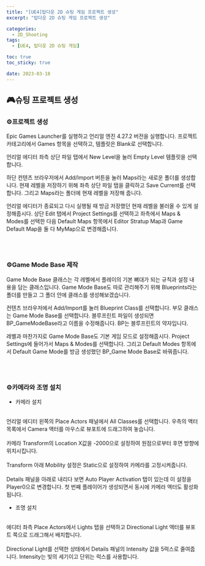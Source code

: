 ```yaml
---
title: "[UE4]탑다운 2D 슈팅 게임 프로젝트 생성"
excerpt: "탑다운 2D 슈팅 게임 프로젝트 생성"

categories:
  - 2D_Shooting
tags:
  - [UE4, 탑다운 2D 슈팅 게임]

toc: true
toc_sticky: true

date: 2023-03-18
---
```


## 🎮슈팅 프로젝트 생성
### ⚙️프로젝트 생성
Epic Games Launcher를 실행하고 언리얼 엔진 4.27.2 버전을 실행합니다. 프로젝트 카테고리에서 Games 항목을 선택하고, 템플릿은 Blank로 선택합니다.

언리얼 에디터 좌측 상단 파일 탭에서 New Level을 눌러 Empty Level 템플릿을 선택합니다.

하단 컨텐츠 브라우저에서 Add/Import 버튼을 눌러 Maps라는 새로운 폴더를 생성합니다. 현재 레벨을 저장하기 위해 좌측 상단 파일 탭을 클릭하고 Save Current를 선택합니다. 그리고 Maps라는 폴더에 현재 레벨을 저장해 줍니다.

언리얼 에디터가 종료되고 다시 실행될 때 방금 저장했던 현재 레벨을 불러올 수 있게 설정해줍시다. 상단 Edit 탭에서 Project Settings를 선택하고 좌측에서 Maps & Modes를 선택한 다음 Default Maps 항목에서 Editor Stratup Map과 Game Default Map을 둘 다 MyMap으로 변경해줍니다.

<br><br>

### ⚙️Game Mode Base 제작
Game Mode Base 클래스는 각 레벨에서 플레이의 기본 뼈대가 되는 규칙과 설정 내용을 담는 클래스입니다. Game Mode Base도 따로 관리해주기 위해 Blueprints라는 폴더를 만들고 그 폴더 안에 클래스를 생성해보겠습니다.

컨텐츠 브라우저에서 Add/Import를 눌러 Blueprint Class를 선택합니다. 부모 클래스는 Game Mode Base를 선택합니다. 블루프린트 파일이 생성되면 BP_GameModeBase라고 이름을 수정해줍니다. BP는 블루프린트의 약자입니다.

레벨과 마찬가지로 Game Mode Base도 기본 게임 모드로 설정해줍시다. Project Settings에 들어가서 Maps & Modes를 선택합니다. 그리고 Default Modes 항목에서 Default Game Mode를 방금 생성했던 BP_Game Mode Base로 바꿔줍니다.

<br><br>

### ⚙️카메라와 조명 설치
* 카메라 설치
<br>
언리얼 에디터 왼쪽의 Place Actors 패널에서 All Classes를 선택합니다. 우측의 액터 목록에서 Camera 액터를 마우스로 뷰포트에 드래그하여 놓습니다.
<br><br>
카메라 Transform의 Location X값을 -2000으로 설정하여 원점으로부터 후면 방향에 위치시킵니다.
<br><br>
Transform 아래 Mobility 설정은 Static으로 설정하여 카메라를 고정시켜줍니다.
<br><br>
Details 패널을 아래로 내리다 보면 Auto Player Activation 탭이 있는데 이 설정을 Player0으로 변경합니다. 첫 번째 플레이어가 생성되면서 동시에 카메라 액터도 활성화됩니다.

<br>

* 조명 설치
<br>
에디터 좌측 Place Actors에서 Lights 탭을 선택하고 Directional Light 액터를 뷰포트 쪽으로 드래그해서 배치합니다.
<br><br>
Directional Light를 선택한 상태에서 Details 패널의 Intensity 값을 5럭스로 줄여줍니다. Intensity는 빛의 세기이고 단위는 럭스를 사용합니다.

<br><br>